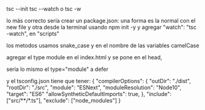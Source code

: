 tsc --init
tsc --watch o tsc -w

lo más correcto sería crear un package.json: una forma es la normal con el new file y otra desde 
la terminal usando npm init -y y agregar "watch": "tsc -watch", en "scripts"

los metodos usamos snake_case y en el nombre de las variables camelCase

<script src="./dist/main.js" type="module"></script> agregar el type module en el index.html y se pone en el head,
sería lo mismo el type="module" a defer

y el tsconfig.json tiene que tener: 
{
  "compilerOptions": {
    "outDir": "./dist",
    "rootDir": "./src",
    "module": "ESNext",
    "moduleResolution": "Node10",
    "target": "ES6"
    "allowSyntheticDefaultImports": true,
  },
  "include": ["src/**/*.ts"],
  "exclude": ["node_modules"]
}